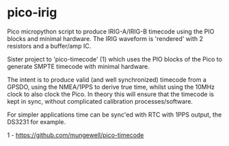 # pico-irig
Pico micropython script to produce IRIG-A/IRIG-B timecode using the PIO blocks and
minimal hardware. The IRIG waveform is 'rendered' with 2 resistors and a buffer/amp
IC.

Sister project to 'pico-timecode' (1) which uses the PIO blocks of the Pico to generate 
SMPTE timecode with minimal hardware.

The intent is to produce valid (and well synchronized) timecode from a GPSDO, using the 
NMEA/1PPS to derive true time, whilst using the 10MHz clock to also clock the Pico. In 
theory this will ensure that the timecode is kept in sync, without complicated calibration
processes/software.

For simpler applications time can be sync'ed with RTC with 1PPS output, the DS3231 for 
example.



1 - https://github.com/mungewell/pico-timecode
